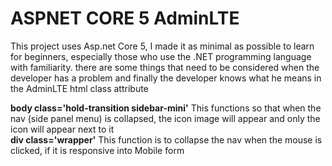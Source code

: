 # ASPNET CORE 5 AdminLTE 
This project uses Asp.net Core 5, I made it as minimal as possible to learn for beginners, especially those who use the .NET programming language with familiarity.
there are some things that need to be considered when the developer has a problem and finally the developer knows what he means in the AdminLTE html class attribute

<b>body class='hold-transition sidebar-mini'</b>
This functions so that when the nav (side panel menu) is collapsed, the icon image will appear and only the icon will appear next to it
<br>
<b>div class='wrapper'</b>
This function is to collapse the nav when the mouse is clicked, if it is responsive into Mobile form
